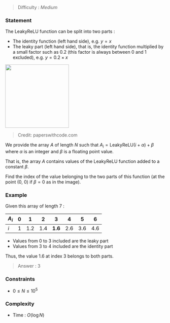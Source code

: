 > Difficulty : *Medium*

### Statement
The LeakyReLU function can be split into two parts :

- The identity function (left hand side), e.g. $y = x$
- The leaky part (left hand side), that is, the identity function multiplied by a small factor such as 0.2 (this factor is always between 0 and 1 excluded), e.g. $y = 0.2 \times x$

<img width="200px" height="200px" src="https://production-media.paperswithcode.com/methods/Screen_Shot_2020-05-25_at_3.09.45_PM.png" />

> Credit: paperswithcode.com

We provide the array $A$ of length $N$ such that $A_i = \text{LeakyReLU}(i + \alpha) + \beta$ where $\alpha$ is an integer and $\beta$ is a floating point value.

That is, the array $A$ contains values of the LeakyReLU function added to a constant $\beta$.

Find the index of the value belonging to the two parts of this function (at the point (0, 0) if $\beta = 0$ as in the image).

### Example
Given this array of length 7 :

| $A_i$ | 0   | 1   | 2   | 3       | 4   | 5   | 6   |
| ----- | --- | --- | --- | ------- | --- | --- | --- |
|  $i$  | 1   | 1.2 | 1.4 | **1.6** | 2.6 | 3.6 | 4.6 |

- Values from 0 to 3 included are the leaky part
- Values from 3 to 4 included are the identity part

Thus, the value 1.6 at index 3 belongs to both parts.

> Answer : 3

### Constraints
- $0 \le N \le 10^5$

### Complexity
- Time : $O(\log N)$
